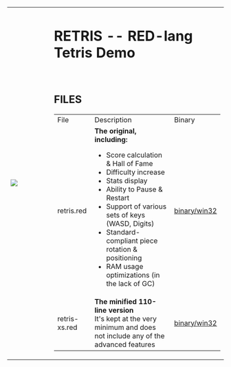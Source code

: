 <table><tr height="300">
<td width="20%"><img src="https://gitlab.com/hiiamboris/retris/raw/binary/media/sshot.jpg"></td>
<td><h1>RETRIS -- RED-lang Tetris Demo</h1>
<br><h2>FILES</h2>
<table>
<tr> <td> File <td> Description <td> Binary
<tr> <td> retris.red <td> <b>The original, including: </b><ul>
    <li> Score calculation & Hall of Fame
    <li> Difficulty increase
    <li> Stats display
    <li> Ability to Pause & Restart
    <li> Support of various sets of keys (WASD, Digits)
    <li> Standard-compliant piece rotation & positioning
    <li> RAM usage optimizations (in the lack of GC)
    </ul> <td> <a href="https://gitlab.com/hiiamboris/retris/raw/binary/retris.exe">binary/win32</a>
<tr> <td> retris-xs.red <td>
    <b>The minified 110-line version</b>
    <br>It's kept at the very minimum and does not include any of the advanced features
    <td> <a href="https://gitlab.com/hiiamboris/retris/raw/binary/retris-xs.exe">binary/win32</a>
</table>
</tr></table>

